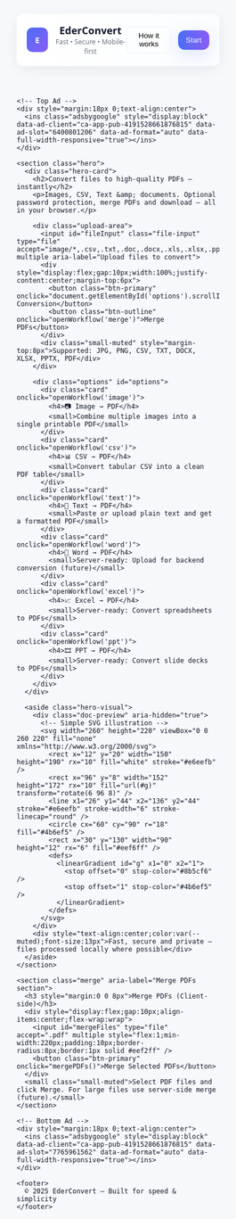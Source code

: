 <html lang="en">
<head>
  <meta charset="utf-8" />
  <meta name="viewport" content="width=device-width,initial-scale=1" />
  <title>EderConvert — Ultimate PDF & File Converter</title>
  <meta name="description" content="EderConvert: Convert Images, CSV, Text & Documents to PDF instantly. Merge, encrypt & download. Fast, secure, mobile-first." />
  <meta name="keywords" content="PDF converter, image to PDF, CSV to PDF, merge PDF, encrypt PDF, free PDF converter, EderConvert" />
  <link rel="canonical" href="https://www.ederconvert.com/" />

  <!-- Open Graph -->
  <meta property="og:title" content="EderConvert — Ultimate PDF & File Converter" />
  <meta property="og:description" content="Convert Images, CSV, Text & Documents to PDF instantly. Optional password, merge PDFs, client-side & server-ready." />
  <meta property="og:type" content="website" />
  <meta property="og:url" content="https://www.ederconvert.com/" />
  <meta property="og:image" content="https://www.ederconvert.com/og-image.png" />

  <!-- Fonts -->
  <link href="https://fonts.googleapis.com/css2?family=Poppins:wght@300;400;600;700;800&display=swap" rel="stylesheet">

  <style>
    :root{
      --bg:#f6f8fb; --card:#ffffff; --muted:#6b7280; --accent1:#4b6ef5; --accent2:#8b5cf6;
      --glass: rgba(255,255,255,0.6);
    }
    *{box-sizing:border-box}
    html,body{height:100%;margin:0;font-family:'Poppins',system-ui,Segoe UI,Roboto,Helvetica,Arial; background:var(--bg); color:#0f172a}

    /* Container */
    .wrap{max-width:1200px;margin:28px auto;padding:20px}

    /* Header */
    header{display:flex;align-items:center;justify-content:space-between;padding:18px;border-radius:12px;background:linear-gradient(90deg,var(--card),#fbfdff);box-shadow:0 6px 24px rgba(11,22,53,0.06)}
    .brand{display:flex;align-items:center;gap:12px}
    .logo-mark{width:44px;height:44px;border-radius:10px;background:linear-gradient(135deg,var(--accent1),var(--accent2));display:flex;align-items:center;justify-content:center;color:#fff;font-weight:800}
    .brand h1{margin:0;font-size:18px}
    .nav-actions{display:flex;gap:12px;align-items:center}
    .btn-outline{padding:8px 12px;border-radius:10px;border:1px solid rgba(11,22,53,0.06);background:transparent;cursor:pointer}
    .btn-primary{background:linear-gradient(90deg,var(--accent1),var(--accent2));color:#fff;padding:10px 14px;border-radius:12px;border:none;cursor:pointer;box-shadow:0 8px 30px rgba(75,110,245,0.18)}

    /* Hero */
    .hero{display:grid;grid-template-columns:1fr 420px;gap:28px;align-items:center;margin-top:22px}
    .hero-card{background:linear-gradient(180deg, rgba(255,255,255,0.85), rgba(255,255,255,0.95));padding:28px;border-radius:16px;box-shadow:0 10px 30px rgba(11,22,53,0.06)}
    .hero h2{margin:0 0 12px;font-size:30px}
    .hero p{color:var(--muted);margin:0 0 18px}
    .upload-area{display:flex;flex-direction:column;gap:10px;align-items:center}
    .file-input{width:100%;padding:12px;border-radius:10px;border:1px dashed #e6eefb;background:transparent;text-align:center}
    .small-muted{color:var(--muted);font-size:13px}

    /* Options */
    .options{margin-top:26px;display:grid;grid-template-columns:repeat(3,1fr);gap:16px}
    .card{background:var(--card);padding:18px;border-radius:12px;box-shadow:0 8px 30px rgba(12,16,29,0.04);cursor:pointer;transition:transform .18s ease, box-shadow .18s ease}
    .card:hover{transform:translateY(-8px);box-shadow:0 18px 40px rgba(12,16,29,0.08)}
    .card h4{margin:0 0 6px}
    .card small{color:var(--muted)}

    /* Right hero graphic */
    .hero-visual{background:linear-gradient(180deg, #ffffff, #fbfdff);padding:18px;border-radius:12px;display:flex;flex-direction:column;align-items:center;gap:12px}
    .doc-preview{width:100%;height:320px;border-radius:10px;background:linear-gradient(180deg,#f8fbff,#ffffff);display:flex;align-items:center;justify-content:center;box-shadow:inset 0 1px 0 rgba(255,255,255,0.6);}

    /* Merge section */
    .merge{margin-top:26px;padding:18px;border-radius:12px;background:linear-gradient(180deg,rgba(255,255,255,0.9),#fff);box-shadow:0 8px 20px rgba(11,22,53,0.04)}

    /* Modal */
    #workflowModal{position:fixed;inset:0;display:none;align-items:center;justify-content:center;background:linear-gradient(rgba(8,12,20,0.45),rgba(8,12,20,0.45));backdrop-filter: blur(4px);z-index:999}
    #workflowModal .modal{width:720px;max-width:94%;background:linear-gradient(180deg,#fff,#fbfdff);padding:20px;border-radius:14px;box-shadow:0 30px 60px rgba(3,8,23,0.5)}
    .modal-head{display:flex;align-items:center;justify-content:space-between;gap:8px}
    .modal-body{margin-top:12px}
    .input-file{display:block;width:100%;padding:12px;border-radius:10px;border:1px solid #eef2ff;background:#f8fbff}
    .modal-footer{display:flex;gap:10px;justify-content:flex-end;margin-top:14px}

    /* Footer */
    footer{margin-top:28px;text-align:center;color:var(--muted);font-size:13px}

    /* Responsive */
    @media (max-width:900px){
      .hero{grid-template-columns:1fr}
      .options{grid-template-columns:repeat(2,1fr)}
    }
    @media (max-width:520px){
      .options{grid-template-columns:1fr}
      .brand h1{font-size:16px}
      header{padding:12px}
    }
  </style>

  <!-- AdSense script (App ID) -->
  <script async src="https://pagead2.googlesyndication.com/pagead/js/adsbygoogle.js?client=ca-pub-4191528661876815"
     crossorigin="anonymous">

  <!-- Libraries -->
  <script src="https://cdnjs.cloudflare.com/ajax/libs/jspdf/2.5.1/jspdf.umd.min.js" defer></script>
  <script src="https://cdnjs.cloudflare.com/ajax/libs/pdf-lib/1.17.1/pdf-lib.min.js" defer></script>
  <script src="https://cdnjs.cloudflare.com/ajax/libs/PapaParse/5.4.1/papaparse.min.js" defer></script>
</head>
<body>
  <div class="wrap">
    <header>
      <div class="brand">
        <div class="logo-mark">E</div>
        <div>
          <h1>EderConvert</h1>
          <div style="font-size:12px;color:var(--muted)">Fast • Secure • Mobile-first</div>
        </div>
      </div>
      <div class="nav-actions">
        <button class="btn-outline" onclick="openFAQ()">How it works</button>
        <button class="btn-primary" onclick="document.getElementById('options').scrollIntoView({behavior:'smooth'})">Start</button>
      </div>
    </header>

    <!-- Top Ad -->
    <div style="margin:18px 0;text-align:center">
      <ins class="adsbygoogle" style="display:block" data-ad-client="ca-app-pub-4191528661876815" data-ad-slot="6400801206" data-ad-format="auto" data-full-width-responsive="true"></ins>
    </div>

    <section class="hero">
      <div class="hero-card">
        <h2>Convert files to high-quality PDFs — instantly</h2>
        <p>Images, CSV, Text &amp; documents. Optional password protection, merge PDFs and download — all in your browser.</p>

        <div class="upload-area">
          <input id="fileInput" class="file-input" type="file" accept="image/*,.csv,.txt,.doc,.docx,.xls,.xlsx,.ppt,.pptx,.pdf" multiple aria-label="Upload files to convert">
          <div style="display:flex;gap:10px;width:100%;justify-content:center;margin-top:6px">
            <button class="btn-primary" onclick="document.getElementById('options').scrollIntoView({behavior:'smooth'})">Choose Conversion</button>
            <button class="btn-outline" onclick="openWorkflow('merge')">Merge PDFs</button>
          </div>
          <div class="small-muted" style="margin-top:8px">Supported: JPG, PNG, CSV, TXT, DOCX, XLSX, PPTX, PDF</div>
        </div>

        <div class="options" id="options">
          <div class="card" onclick="openWorkflow('image')">
            <h4>📷 Image → PDF</h4>
            <small>Combine multiple images into a single printable PDF</small>
          </div>
          <div class="card" onclick="openWorkflow('csv')">
            <h4>📊 CSV → PDF</h4>
            <small>Convert tabular CSV into a clean PDF table</small>
          </div>
          <div class="card" onclick="openWorkflow('text')">
            <h4>📝 Text → PDF</h4>
            <small>Paste or upload plain text and get a formatted PDF</small>
          </div>
          <div class="card" onclick="openWorkflow('word')">
            <h4>📄 Word → PDF</h4>
            <small>Server-ready: Upload for backend conversion (future)</small>
          </div>
          <div class="card" onclick="openWorkflow('excel')">
            <h4>📈 Excel → PDF</h4>
            <small>Server-ready: Convert spreadsheets to PDFs</small>
          </div>
          <div class="card" onclick="openWorkflow('ppt')">
            <h4>🎞 PPT → PDF</h4>
            <small>Server-ready: Convert slide decks to PDFs</small>
          </div>
        </div>
      </div>

      <aside class="hero-visual">
        <div class="doc-preview" aria-hidden="true">
          <!-- Simple SVG illustration -->
          <svg width="260" height="220" viewBox="0 0 260 220" fill="none" xmlns="http://www.w3.org/2000/svg">
            <rect x="12" y="20" width="150" height="190" rx="10" fill="white" stroke="#e6eefb" />
            <rect x="96" y="8" width="152" height="172" rx="10" fill="url(#g)" transform="rotate(6 96 8)" />
            <line x1="26" y1="44" x2="136" y2="44" stroke="#e6eefb" stroke-width="6" stroke-linecap="round" />
            <circle cx="60" cy="90" r="18" fill="#4b6ef5" />
            <rect x="30" y="130" width="90" height="12" rx="6" fill="#eef6ff" />
            <defs>
              <linearGradient id="g" x1="0" x2="1">
                <stop offset="0" stop-color="#8b5cf6" />
                <stop offset="1" stop-color="#4b6ef5" />
              </linearGradient>
            </defs>
          </svg>
        </div>
        <div style="text-align:center;color:var(--muted);font-size:13px">Fast, secure and private — files processed locally where possible</div>
      </aside>
    </section>

    <section class="merge" aria-label="Merge PDFs section">
      <h3 style="margin:0 0 8px">Merge PDFs (Client-side)</h3>
      <div style="display:flex;gap:10px;align-items:center;flex-wrap:wrap">
        <input id="mergeFiles" type="file" accept=".pdf" multiple style="flex:1;min-width:220px;padding:10px;border-radius:8px;border:1px solid #eef2ff" />
        <button class="btn-primary" onclick="mergePDFs()">Merge Selected PDFs</button>
      </div>
      <small class="small-muted">Select PDF files and click Merge. For large files use server-side merge (future).</small>
    </section>

    <!-- Bottom Ad -->
    <div style="margin:18px 0;text-align:center">
      <ins class="adsbygoogle" style="display:block" data-ad-client="ca-app-pub-4191528661876815" data-ad-slot="7765961562" data-ad-format="auto" data-full-width-responsive="true"></ins>
    </div>

    <footer>
      © 2025 EderConvert — Built for speed & simplicity
    </footer>
  </div>

  <!-- Modal -->
  <div id="workflowModal" role="dialog" aria-modal="true">
    <div class="modal">
      <div class="modal-head">
        <div>
          <h3 id="modalTitle" style="margin:0">Convert</h3>
          <div id="modalSub" style="font-size:13px;color:var(--muted)">Choose files and options</div>
        </div>
        <button onclick="closeModal()" aria-label="Close modal" style="background:none;border:none;font-size:20px;cursor:pointer">✕</button>
      </div>
      <div class="modal-body">
        <input id="modalFiles" class="input-file" type="file" />
        <div style="display:flex;gap:8px;margin-top:10px;align-items:center">
          <label style="font-size:13px;color:var(--muted)">Password (optional):</label>
          <input id="pdfPassword" type="password" placeholder="Enter password to protect PDF" style="flex:1;padding:10px;border-radius:8px;border:1px solid #eef2ff" />
        </div>
        <div style="margin-top:10px;display:flex;gap:8px;align-items:center">
          <label style="font-size:13px;color:var(--muted)"><input id="addWatermark" type="checkbox"> Add watermark</label>
          <input id="watermarkText" placeholder="Watermark text (optional)" style="flex:1;padding:8px;border-radius:8px;border:1px solid #eef2ff" />
        </div>
      </div>
      <div class="modal-footer">
        <button class="btn-outline" onclick="closeModal()">Cancel</button>
        <button class="btn-primary" id="modalAction">Convert & Download</button>
      </div>
    </div>
  </div>

  <script>
  // Wait until libraries have loaded
  window.addEventListener('DOMContentLoaded', ()=>{
    // push ads
    try{(adsbygoogle=window.adsbygoogle||[]).push({});}catch(e){}

    // expose functions
    window.openWorkflow = function(type){
      const modal = document.getElementById('workflowModal');
      modal.style.display='flex';
      const title = document.getElementById('modalTitle');
      const modalFiles = document.getElementById('modalFiles');
      title.textContent = (type||'Convert').toUpperCase() + ' to PDF';
      // configure input accept
      modalFiles.value = null;
      if(type==='image') modalFiles.accept='image/*';
      else if(type==='csv') modalFiles.accept='.csv';
      else if(type==='text') modalFiles.accept='.txt';
      else modalFiles.accept='.doc,.docx,.xls,.xlsx,.ppt,.pptx,.pdf';
      modalFiles.multiple = (type==='image');
      // set flow handler
      document.getElementById('modalAction').onclick = async function(){ await handleConvert(type); };
    };

    window.closeModal = function(){ document.getElementById('workflowModal').style.display='none'; };

    async function handleConvert(type){
      const input = document.getElementById('modalFiles');
      if(!input.files.length){ alert('Please select a file'); return; }
      const password = document.getElementById('pdfPassword').value.trim();
      const addWater = document.getElementById('addWatermark').checked;
      const watermarkText = document.getElementById('watermarkText').value || '';

      // jsPDF available
      const { jsPDF } = window.jspdf;
      const pdf = new jsPDF();

      try{
        if(type==='image'){
          for(let i=0;i<input.files.length;i++){
            const f = input.files[i];
            const data = await readFileAsDataURL(f);
            const img = await loadImage(data);
            const pw = pdf.internal.pageSize.getWidth();
            const ph = pdf.internal.pageSize.getHeight();
            const ratio = Math.min(pw/img.width, ph/img.height);
            const w = img.width*ratio; const h = img.height*ratio;
            if(i>0) pdf.addPage();
            pdf.addImage(data, 'JPEG', (pw-w)/2, (ph-h)/2, w, h);
            if(addWater && watermarkText){ addTextWatermark(pdf, watermarkText); }
          }
        } else if(type==='text'){
          const txt = await input.files[0].text();
          const lines = pdf.splitTextToSize(txt, 180);
          pdf.text(lines, 15, 20);
          if(addWater && watermarkText) addTextWatermark(pdf, watermarkText);
        } else if(type==='csv'){
          const txt = await input.files[0].text();
          const data = Papa.parse(txt).data;
          let y=20; const colPad=12;
          data.forEach((row,idx)=>{
            pdf.text(row.join(' | '), 15, y);
            y+=10; if(y>280){ pdf.addPage(); y=20; }
          });
          if(addWater && watermarkText) addTextWatermark(pdf, watermarkText);
        } else if(type==='merge'){
          // merge PDF files selected
          const mergedDoc = await PDFLib.PDFDocument.create();
          for(let f of input.files){
            const buf = await f.arrayBuffer();
            const doc = await PDFLib.PDFDocument.load(buf);
            const pages = await mergedDoc.copyPages(doc, doc.getPageIndices());
            pages.forEach(p=>mergedDoc.addPage(p));
          }
          const mergedBytes = await mergedDoc.save();
          downloadBlob(mergedBytes, 'merged.pdf');
          closeModal(); return;
        } else {
          // server-side placeholder for office files
          alert('Office file conversion requires a server. This is a placeholder — upload to server for full conversion.');
          closeModal(); return;
        }

        // If password set -> encrypt using pdf-lib
        if(password){
          const arr = pdf.output('arraybuffer');
          const pdfDoc = await PDFLib.PDFDocument.load(arr);
          pdfDoc.encrypt({ userPassword: password, ownerPassword: password, permissions: { printing:'lowResolution' } });
          const enc = await pdfDoc.save();
          downloadBlob(enc, (input.files[0].name||'converted') + '.pdf');
        } else {
          const name = (input.files[0].name || 'converted').replace(/\.[^/.]+$/, '') + '.pdf';
          pdf.save(name);
        }

        closeModal();
      }catch(err){ console.error(err); alert('Conversion failed: '+(err.message||err)); }
    }

    // helper: add simple watermark
    function addTextWatermark(pdf, text){
      const pw = pdf.internal.pageSize.getWidth(), ph = pdf.internal.pageSize.getHeight();
      pdf.setTextColor(150);
      pdf.setFontSize(20);
      pdf.text(text, pw/2, ph - 20, { align: 'center' });
      pdf.setTextColor(0);
    }

    function readFileAsDataURL(file){ return new Promise((res,rej)=>{ const r=new FileReader(); r.onload=e=>res(e.target.result); r.onerror=rej; r.readAsDataURL(file); }); }
    function loadImage(src){ return new Promise((res,rej)=>{ const i=new Image(); i.onload=()=>res(i); i.onerror=rej; i.src=src; }); }
    function downloadBlob(bytes, filename){ const blob = new Blob([bytes], {type:'application/pdf'}); const url = URL.createObjectURL(blob); const a=document.createElement('a'); a.href=url; a.download=filename; document.body.appendChild(a); a.click(); a.remove(); URL.revokeObjectURL(url); }

    // merge PDFs (separate UI)
    window.mergePDFs = async function(){
      const input = document.getElementById('mergeFiles'); if(!input.files.length){ alert('Select PDFs to merge'); return; }
      const mergedDoc = await PDFLib.PDFDocument.create();
      for(let f of input.files){ const buf = await f.arrayBuffer(); const doc = await PDFLib.PDFDocument.load(buf); const pages = await mergedDoc.copyPages(doc, doc.getPageIndices()); pages.forEach(p=>mergedDoc.addPage(p)); }
      const mergedBytes = await mergedDoc.save(); downloadBlob(mergedBytes, 'merged.pdf'); alert('Merged — download started');
    };

    // Quick FAQ open
    window.openFAQ = function(){ alert('Select a conversion type, choose files, add optional password or watermark, then Convert & Download. Office files require a server.'); };

    // Auto attach main file input to jump to options
    const mainFile = document.getElementById('fileInput');
    if(mainFile){ mainFile.addEventListener('change', ()=>document.getElementById('options').scrollIntoView({behavior:'smooth'})); }

  });
  </script>

  <!-- AdSense init -->
  <script>(adsbygoogle = window.adsbygoogle || []).push({});</script>
</body>
</html>
